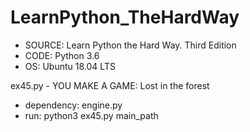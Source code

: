 # LearnPython_TheHardWay
- SOURCE: Learn Python the Hard Way. Third Edition
- CODE: Python 3.6
- OS: Ubuntu 18.04 LTS


ex45.py - YOU MAKE A GAME: Lost in the forest
- dependency: engine.py
- run: python3 ex45.py main_path